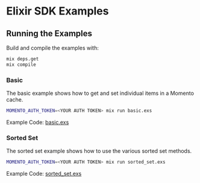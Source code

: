 # Elixir SDK Examples

## Running the Examples

Build and compile the examples with:
```bash
mix deps.get
mix compile
```

### Basic
The basic example shows how to get and set individual items in a Momento cache.
```bash
MOMENTO_AUTH_TOKEN=<YOUR AUTH TOKEN> mix run basic.exs
```
Example Code: [basic.exs](basic.exs)

### Sorted Set
The sorted set example shows how to use the various sorted set methods.
```bash
MOMENTO_AUTH_TOKEN=<YOUR AUTH TOKEN> mix run sorted_set.exs
```
Example Code: [sorted_set.exs](sorted_set.exs)

